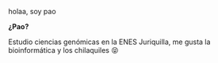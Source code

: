 holaa, soy pao 

**¿Pao?**

Estudio ciencias genómicas en la ENES Juriquilla, me gusta la bioinformática y los chilaquiles 😝 

